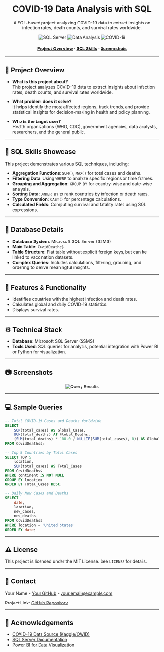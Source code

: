 <!--
Hey, thanks for checking out this SQL project!
If you have any suggestions or enhancements, feel free to fork this repo and create a pull request.
Don't forget to star the project if you find it useful!
-->

<div align="center">

  <h1>COVID-19 Data Analysis with SQL</h1>
  
  <p>
    A SQL-based project analyzing COVID-19 data to extract insights on infection rates, death counts, and survival rates worldwide.
  </p>
  
  <!-- Badges -->
  <p>
    <img src="https://img.shields.io/badge/SQL-SSMS-blue" alt="SQL Server" />
    <img src="https://img.shields.io/badge/Data-Analysis-green" alt="Data Analysis" />
    <img src="https://img.shields.io/badge/COVID-19-orange" alt="COVID-19" />
  </p>
  
  <h4>
    <a href="#star2-project-overview">Project Overview</a>
    <span> · </span>
    <a href="#space_invader-sql-skills-showcase">SQL Skills</a>
    <span> · </span>
    <a href="#camera-screenshots">Screenshots</a>
  </h4>
</div>

---

## :star2: Project Overview

- **What is this project about?**  
  This project analyzes COVID-19 data to extract insights about infection rates, death counts, and survival rates worldwide.

- **What problem does it solve?**  
  It helps identify the most affected regions, track trends, and provide statistical insights for decision-making in health and policy planning.

- **Who is the target user?**  
  Health organizations (WHO, CDC), government agencies, data analysts, researchers, and the general public.

---

## :space_invader: SQL Skills Showcase

This project demonstrates various SQL techniques, including:

- **Aggregation Functions**: `SUM()`, `MAX()` for total cases and deaths.
- **Filtering Data**: Using `WHERE` to analyze specific regions or time frames.
- **Grouping and Aggregation**: `GROUP BY` for country-wise and date-wise analysis.
- **Sorting Data**: `ORDER BY` to rank countries by infection or death rates.
- **Type Conversion**: `CAST()` for percentage calculations.
- **Calculated Fields**: Computing survival and fatality rates using SQL expressions.

---

## :floppy_disk: Database Details

- **Database System**: Microsoft SQL Server (SSMS)
- **Main Table**: `CovidDeaths$`
- **Table Structure**: Flat table without explicit foreign keys, but can be linked to vaccination datasets.
- **Complex Queries**: Includes calculations, filtering, grouping, and ordering to derive meaningful insights.

---

## :dart: Features & Functionality

- Identifies countries with the highest infection and death rates.
- Calculates global and daily COVID-19 statistics.
- Displays survival rates.

---

## :gear: Technical Stack

- **Database**: Microsoft SQL Server (SSMS)
- **Tools Used**: SQL queries for analysis, potential integration with Power BI or Python for visualization.

---

## :camera: Screenshots

<div align="center"> 
  <img src="https://placehold.co/600x400?text=Query+Results+Here" alt="Query Results" />
</div>

---

## :computer: Sample Queries

```sql
-- Total COVID-19 Cases and Deaths Worldwide
SELECT 
    SUM(total_cases) AS Global_Cases, 
    SUM(total_deaths) AS Global_Deaths, 
    (SUM(total_deaths) * 100.0 / NULLIF(SUM(total_cases), 0)) AS Global_Fatality_Rate
FROM CovidDeaths$;
```

```sql
-- Top 5 Countries by Total Cases
SELECT TOP 5 
    location, 
    SUM(total_cases) AS Total_Cases
FROM CovidDeaths$
WHERE continent IS NOT NULL
GROUP BY location
ORDER BY Total_Cases DESC;
```

```sql
-- Daily New Cases and Deaths
SELECT 
    date, 
    location, 
    new_cases, 
    new_deaths
FROM CovidDeaths$
WHERE location = 'United States'
ORDER BY date;
```

---

## :warning: License

This project is licensed under the MIT License. See `LICENSE` for details.

---

## :handshake: Contact

Your Name - [Your GitHub](https://github.com/yourusername) - your.email@example.com

Project Link: [GitHub Repository](https://github.com/yourrepo)

---

## :gem: Acknowledgements

- [COVID-19 Data Source (Kaggle/OWID)](https://ourworldindata.org/coronavirus)
- [SQL Server Documentation](https://docs.microsoft.com/en-us/sql/?view=sql-server-ver15)
- [Power BI for Data Visualization](https://powerbi.microsoft.com/)
